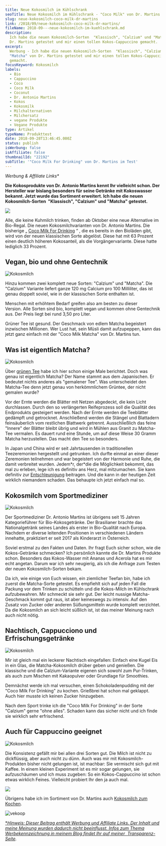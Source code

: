 ```yaml
---
title: Neue Kokosmilch im Kühlschrank
seoTitle: Neue Kokosmilch im Kühlschrank - "Coco Milk" von Dr. Martins im Test
slug: neue-kokosmilch-coco-milk-dr-martins
link: /2018/09/neue-kokosmilch-coco-milk-dr-martins/
fileName: 2018-09---neue-kokosmilch-im-kuehlschrank.md
description:
  Ich habe die neuen Kokosmilch-Sorten  "Klassisch", "Calzium" und "Matcha" von
  Dr. Martins getestet und mir einen tollen Kokos-Cappuccino gemacht.
excerpt:
  Werbung - Ich habe die neuen Kokosmilch-Sorten  "Klassisch", "Calzium" und
  "Matcha" von Dr. Martins getestet und mir einen tollen Kokos-Cappuccino
  gemacht.
focusKeyword: Kokosmilch
labels:
  - Bio
  - Cappuccino
  - Coco
  - Coco Milk
  - Coconut
  - Dr. Antonio Martins
  - Kokos
  - Kokosmilk
  - Milchalternativen
  - Milchersatz
  - vegane Produkte
  - Vegane Produkte
type: Artikel
typeName: Produkttest
date: 2018-09-28T13:46:45.000Z
status: publish
isWerbung: false
isAffiliate: false
thumbnailId: "22192"
subTitle: '"Coco Milk For Drinking" von Dr. Martins im Test'
---
```


<em>Werbung &amp; Affiliate Links\*</em>

<strong>Die Kokosprodukte von Dr. Antonio Martins kennt Ihr vielleicht schon.
Der Hersteller war bislang besonders für seine Getränke mit Kokoswasser bekannt.
Jetzt wurde das Sortiment erweitert. Ich habe die neuen Kokosmilch-Sorten 
"Klassisch", "Calzium" und "Matcha" getestet.</strong>

![](https://www.adcell.de/promotion/view/promoId/118963/slotId/80259)

Alle, die keine Kuhmilch trinken, finden ab Oktober eine neue Alternative im
Bio-Regal. Die neuen Kokosmilchvarianten von Dr. Antonio Martins. Die bisherige
„
[Coco Milk For Drinking](https://www.adcell.de/promotion/click/promoId/118963/slotId/80259?param0=https%3A%2F%2Fvekoop.de%2FCoco-Cocosmilch-pur-zum-Trinken-Bio-330ml-Kokosdrink-vegan)
“ , die es bereits in den Bioläden gibt, wird von der neuen klassischen Sorte
abgelöst. Diese hat mit 63 Prozent einen deutlich höheren Kokosanteil, als die
Vorgängervariante. Diese hatte lediglich 33 Prozent.

## Vegan, bio und ohne Gentechnik

![Kokosmilch](http://cardamonchai.com/wp-content/uploads/2018/09/P9261588-400x300.jpg)

Hinzu kommen zwei komplett neue Sorten: "Calzium" und "Matcha". Die "Calzium"
Variante liefert ganze 120 mg Calcium pro 100 Milliliter, das ist genau doppelt
soviel, wie in der klassischen Sorte enthalten ist.

Menschen mit erhöhtem Bedarf greifen also am besten zu dieser Version. Alle
Sorten sind bio, komplett vegan und kommen ohne Gentechnik aus. Der Preis liegt
bei rund 3,50 pro Liter.

Grüner Tee ist gesund. Der Geschmack von edlem Matcha begeistert inzwischen
Millionen. Wer Lust hat, sein Müsli damit aufzupeppen, kann das jetzt ganz
einfach mit der "Coco Milk Matcha" von Dr. Martins tun.

## Was ist eigentlich Matcha?

![Kokosmilch](http://cardamonchai.com/wp-content/uploads/2018/09/P9261591-400x300.jpg)

Über [grünen Tee](/2017/03/tigovit-interview/) habe ich hier schon einige Male
berichtet. Doch was genau ist eigentlich Matcha? Der Name stammt aus dem
Japanischen. Er bedeutet nichts anderes als "gemalener Tee". Was unterscheidet
den Matcha-Tee denn jetzt genau von herkömmlichem Grüntee, der nicht gemalen
wurde?

Vor der Ernte werden die Blätter mit Netzen abgedeckt, die kein Licht
durchlassen. Durch den so verlängerten Reifeprozess soll die Qualität des
Endprodukts gesteigert werden. Nach der Ernte werden die Teeblätter gedämpft und
getrocknet. Anschließend werden die Stängel und Blattadern feinsäuberlich vom
restlichen Blattwerk getrennt. Ausschließlich das feine "Innere" der Blätter
bleibt übrig und wird in Mühlen aus Granit zu Matcha-Tee vermalen. Es dauert
rund eine Stunde, um auf diese Weise 30 Gramm Matcha herzustellen. Das macht den
Tee so besonders.

In Japan und China wird er seit Jahrtausenden in traditionellen Teezeremonien
hergestellt und getrunken. Ich durfte einmal an einer dieser Zeremonien
teilnehmen und war begeistert von der Harmonie und Ruhe, die damit verbreitet
wurden. Jedem\*r, der\*die die Möglichkeit bekommt, das mal zu erleben, lege ich
es definitiv ans Herz, mal mitzumachen. Sie kann definitiv zur
[Entschleunigung](/2014/11/auf-dem-weg-zur-tiefenentspannung/) beitragen. Und
die kann in der heutigen Zeit wirklich niemandem schaden. Das behaupte ich jetzt
einfach mal so.

## Kokosmilch vom Sportmediziner

![Kokosmilch](http://cardamonchai.com/wp-content/uploads/2018/09/P9261587-400x533.jpg)

Der Sportmediziner Dr. Antonio Martins ist übrigens seit 15 Jahren
Kategorieführer für Bio-Kokosgetränke. Der Brasilianer brachte das
Nationalgetränk seines Landes als erster in Bio-Qualität nach Europa. Nachdem er
diverse leitenden Positionen in verschiedenen Ländern innehatte, praktiziert er
seit 2017 als Kinderarzt in Österreich.

Soviel erstmal zu den Fakten und Daten. Ihr fragt Euch sicher schon, wie die
Kokos-Getränke schmecken? Ich persönlich kannte die Dr. Martins Produkte schon.
Besonders das Kokos-Wasser mit Ananas und Acerola hat es mir echt angetan. Darum
war ich sehr neugierig, als ich die Anfrage zum Testen der neuen
Kokosmilch-Sorten bekam.

Da ich, wie einige von Euch wissen, ein ziemlicher Teefan bin, habe ich zuerst
die Matcha-Sorte getestet. Es empfiehlt sich auf jeden Fall die Packung vor dem
Trinken zu schütteln und die Kokos-Milch im Kühlschrank aufzubewahren. Mir
schmeckt sie sehr gut. Der leicht nussige Matcha-Geschmack kommt gut raus, ist
aber keineswegs zu intensiv. Auf den Zusatz von Zucker oder anderen
Süßungsmitteln wurde komplett verzichtet. Da die Kokosmilch an sich leicht
süßlich ist, ist das meiner Meinung nach auch nicht nötig.

## Nachtisch, Cappucciono und Erfrischungsgetränke

![Kokosmilch](http://cardamonchai.com/wp-content/uploads/2018/09/P9261586-400x300.jpg)

Mir ist gleich mal ein leckerer Nachtisch eingefallen: Einfach eine Kugel Eis in
ein Glas, die Matcha-Kokosmilch drüber geben und genießen. Die klassische und
die Calzium-Variante eigenen sich sowohl zum Pur-Trinken, als auch zum Mischen
mit Kakaopulver oder Grundlage für Smoothies.

Demnächst werde ich mal versuchen, einen Schokoladenpudding mit der "Coco Milk
For Drinking" zu kochen. Grießbrei hat schon mal geklappt. Auch hier musste ich
keinen Zucker hinzugeben.

Nach dem Sport trinke ich die "Coco Milk For Drinking" in der Sorte "Calzium"
gerne "ohne alles". Schaden kann das sicher nicht und ich finde sie wirklich
sehr erfrischend.

## Auch für Cappuccino geeignet

![Kokosmilch](http://cardamonchai.com/wp-content/uploads/2018/09/44968940361_5a10b7d2a7_z-400x300.jpg "Mein Kokos-Cappuccino")

Die Konsistenz gefällt mir bei allen drei Sorten gut. Die Milch ist nicht zu
dickflüssig, aber auch nicht zu dünn. Auch was mir mit Kokosmilch-Produkten
bisher nicht gelungen ist, ist machbar: Sie vermischt sich gut mit Kaffee. In
einem kleinen Experiment ist es mir sogar gelungen, sie aufzuschäumen und ich
muss zugeben: So ein Kokos-Cappuccino ist schon etwas wirklich Feines.
Vielleicht probiert Ihr den ja auch mal.

![](https://www.adcell.de/promotion/view/promoId/118963/slotId/80259)

Übrigens habe ich im Sortiment von Dr. Martins auch
[Kokosmilch zum Kochen](https://www.adcell.de/promotion/click/promoId/118963/slotId/80259?param0=https%3A%2F%2Fvekoop.de%2FCoco-Kokosmilch-zum-Kochen-Bio-500ml-Kokosnussmilch-vegan).

![vekoop](https://www.adcell.de/promotion/image/promoId/118938/slotId/80259)

<a href="https://www.adcell.de/promotion/click/promoId/118938/slotId/80259" target="_blank" rel="noopener nofollow">

\*<em>Hinweis: Dieser Beitrag enthält Werbung und Affiliate Links. Der Inhalt
und meine Meinung wurden dadurch nicht beeinflusst. Infos zum Thema
Werbekennzeichnung in meinem Blog findet Ihr auf meiner 
[Transparenz-Seite](/werbung/). </em>
